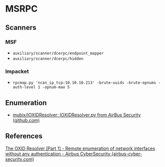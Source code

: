 # MSRPC
## Scanners
### MSF 
- `auxiliary/scanner/dcerpc/endpoint_mapper`
- `auxiliary/scanner/dcerpc/hidden`

### Impacket
- `rpcmap.py 'ncan_ip_tcp:10.10.10.213' -brute-uuids -brute-opnums -auth-level 1 -opnum-max 5`

## Enumeration
- [mubix/IOXIDResolver: IOXIDResolver.py from AirBus Security (github.com)](https://github.com/mubix/IOXIDResolver)


## References
[The OXID Resolver \[Part 1\] - Remote enumeration of network interfaces without any authentication - Airbus CyberSecurity (airbus-cyber-security.com)](https://airbus-cyber-security.com/the-oxid-resolver-part-1-remote-enumeration-of-network-interfaces-without-any-authentication/)